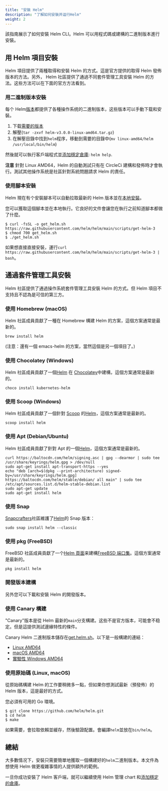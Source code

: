 ```yaml
---
title: "安裝 Helm"
description: "了解如何安裝并运行Helm"
weight: 2
---
```


該指南展示了如何安裝 Helm CLI。Helm 可以用程式碼或建構的二進制版本進行安裝。

## 用 Helm 項目安裝

Helm 項目提供了兩種取得和安裝 Helm 的方式。這是官方提供的取得 Helm 發佈版本的方法。另外，
Helm 社區提供了通過不同套件管理工具安裝 Helm 的方法。这些方法可以在下面的官方方法看到。

### 用二進制版本安裝

每个 Helm[版本](https://github.com/helm/helm/releases)都提供了各種操作系统的二進制版本，这些版本可以手動下载和安裝。

1. 下载[需要的版本](https://github.com/helm/helm/releases)
2. 解壓(`tar -zxvf helm-v3.0.0-linux-amd64.tar.gz`)
3. 在解壓目錄中找到`helm`程序，移動到需要的目錄中(`mv linux-amd64/helm /usr/local/bin/helm`)

然後就可以執行客戶端程式並[添加穩定倉庫](https://helm.sh/zh/docs/intro/quickstart/#初始化): `helm help`.

**注意** 針對 Linux AMD64，Helm 的自動測試只有在 CircleCi 建構和發佈時才會執行。測試其他操作系统是社區針對系統問題請求 Helm 的責任。

### 使用腳本安裝

Helm 現在有个安裝腳本可以自動拉取最新的 Helm 版本並在[本地安裝](https://raw.githubusercontent.com/helm/helm/main/scripts/get-helm-3)。

您可以獲取這個腳本並在本地執行。它良好的文件會讓您在執行之前知道腳本都做了什麼。

```console
$ curl -fsSL -o get_helm.sh https://raw.githubusercontent.com/helm/helm/main/scripts/get-helm-3
$ chmod 700 get_helm.sh
$ ./get_helm.sh
```

如果想直接直接安裝，運行`curl https://raw.githubusercontent.com/helm/helm/main/scripts/get-helm-3 | bash`。

## 通過套件管理工具安裝

Helm 社區提供了通過操作系統套件管理工具安裝 Helm 的方式。但 Helm 項目不支持且不認為是可信的第三方。

### 使用 Homebrew (macOS)

Helm 社區成員貢獻了一種在 Homebrew 構建 Helm 的方案，這個方案通常是最新的。

```console
brew install helm
```

(注意：還有一個 emacs-helm 的方案，當然這個是另一個項目了。)

### 使用 Chocolatey (Windows)

Helm 社區成員貢獻了一個[Helm](https://chocolatey.org/packages/kubernetes-helm) 在 [Chocolatey](https://chocolatey.org/)中建構，這個方案通常是最新的。

```console
choco install kubernetes-helm
```

### 使用 Scoop (Windows)

Helm 社區成員貢獻了一個針對 [Scoop](https://scoop.sh) 的[Helm](https://github.com/ScoopInstaller/Main/blob/master/bucket/helm.json)，這個方案通常是最新的。

```console
scoop install helm
```

### 使用 Apt (Debian/Ubuntu)

Helm 社區成員貢獻了針對 Apt 的一個[Helm](https://helm.baltorepo.com/stable/debian/)，這個方案通常是最新的。

```console
curl https://baltocdn.com/helm/signing.asc | gpg --dearmor | sudo tee /usr/share/keyrings/helm.gpg > /dev/null
sudo apt-get install apt-transport-https --yes
echo "deb [arch=$(dpkg --print-architecture) signed-by=/usr/share/keyrings/helm.gpg] https://baltocdn.com/helm/stable/debian/ all main" | sudo tee /etc/apt/sources.list.d/helm-stable-debian.list
sudo apt-get update
sudo apt-get install helm
```

### 使用 Snap

[Snapcrafters](https://github.com/snapcrafters)社區維護了[Helm](https://snapcraft.io/helm)的 Snap 版本：

```console
sudo snap install helm --classic
```

### 使用 pkg (FreeBSD)

FreeBSD 社區成員貢獻了一个[Helm 頁面](https://www.freshports.org/sysutils/helm)来建構[FreeBSD
端口集](https://man.freebsd.org/ports)。這個方案通常是最新的。

```console
pkg install helm
```

### 開發版本建構

另外您可以下載和安裝 Helm 的開發版本。

### 使用 Canary 構建

"Canary"版本是從 Helm 最新的`main`分支構建。这些不是官方版本，可能會不稳定。但是這提供測試邊緣特性的條件。

Canary Helm 二進制版本儲存在[get.helm.sh](https://get.helm.sh)。以下是一般構建的連結：

- [Linux AMD64](https://get.helm.sh/helm-canary-linux-amd64.tar.gz)
- [macOS AMD64](https://get.helm.sh/helm-canary-darwin-amd64.tar.gz)
- [實驗性 Windows AMD64](https://get.helm.sh/helm-canary-windows-amd64.zip)

### 使用原始碼 (Linux, macOS)

從原始碼構建 Helm 的工作要稍微多一點，但如果你想測試最新（預發佈）的 Helm 版本，這是最好的方式。

您必須有可用的 Go 環境。

```console
$ git clone https://github.com/helm/helm.git
$ cd helm
$ make
```

如果需要，會拉取依賴並緩存，然後驗證配置。會編譯`helm`並放在`bin/helm`。

## 總結

大多數情况下，安裝只需要簡單地獲取一個構建好的`helm`二進制版本。本文件為想使用 Helm 做更複雜事情的人提供額外的範例。

一旦你成功安裝了 Helm 客戶端，就可以繼續使用 Helm 管理 chart 和[添加穩定的倉庫](https://helm.sh/zh/docs/intro/quickstart/#初始化)。
